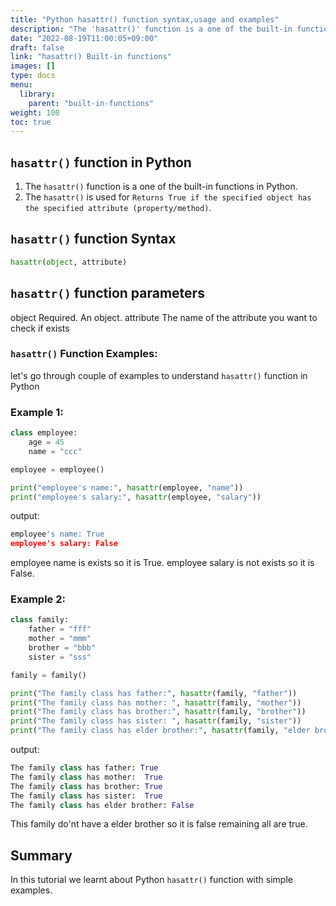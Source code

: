 ```yaml
---
title: "Python hasattr() function syntax,usage and examples"
description: "The 'hasattr()' function is a one of the built-in functions in Python"
date: "2022-08-19T11:00:05+09:00"
draft: false
link: "hasattr() Built-in functions"
images: []
type: docs
menu:
  library:
    parent: "built-in-functions"
weight: 100
toc: true
---
```


## `hasattr()` function in Python

1. The `hasattr()` function is a one of the built-in functions in Python.
2. The `hasattr()` is used for `Returns True if the specified object has the specified attribute (property/method)`.

## `hasattr()` function Syntax

```Python
hasattr(object, attribute)
```
## `hasattr()` function parameters

object 	Required. An object.
attribute 	The name of the attribute you want to check if exists

###  `hasattr()` Function Examples:

let's go through couple of examples to understand `hasattr()` function in Python

### Example 1:

```Python
class employee:
    age = 45
    name = "ccc"

employee = employee()

print("employee's name:", hasattr(employee, "name"))
print("employee's salary:", hasattr(employee, "salary"))
```
output:

```Python
employee's name: True
employee's salary: False
```
employee name is exists so it is True.
employee salary is not exists so it is False.


### Example 2:

```Python
class family:
    father = "fff"
    mother = "mmm"
    brother = "bbb"
    sister = "sss"

family = family()

print("The family class has father:", hasattr(family, "father"))
print("The family class has mother: ", hasattr(family, "mother"))
print("The family class has brother:", hasattr(family, "brother"))
print("The family class has sister: ", hasattr(family, "sister"))
print("The family class has elder brother:", hasattr(family, "elder brother"))
```

output:

```Python
The family class has father: True
The family class has mother:  True
The family class has brother: True
The family class has sister:  True
The family class has elder brother: False
```
This family do'nt have a elder brother so it is false remaining all are true.

## Summary
In this tutorial we learnt about Python `hasattr()` function with simple examples.
